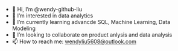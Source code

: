 - 👋 Hi, I’m @wendy-github-liu
- 👀 I’m interested in data analytics
- 🌱 I’m currently learning advancde SQL, Machine Learning, Data Modeling 
- 💞️ I’m looking to collaborate on product anlysis and data analysis
- 📫 How to reach me: wendyliu5608@outlook.com

<!---
wendy-github-liu/wendy-github-liu is a ✨ special ✨ repository because its `README.md` (this file) appears on your GitHub profile.
You can click the Preview link to take a look at your changes.
--->
